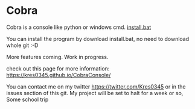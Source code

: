 # Cobra
Cobra is a console like python or windows cmd.
[install.bat](https://cdn.rawgit.com/kres0345/CobraConsole/4a17ccdc/install.bat)

You can install the program by download install.bat, no need to download whole git :-D

More features coming. Work in progress.

check out this page for more information: https://kres0345.github.io/CobraConsole/

You can contact me on my twitter https://twitter.com/Kres0345 or in the issues section of this git.
My project will be set to halt for a week or so, Some school trip
